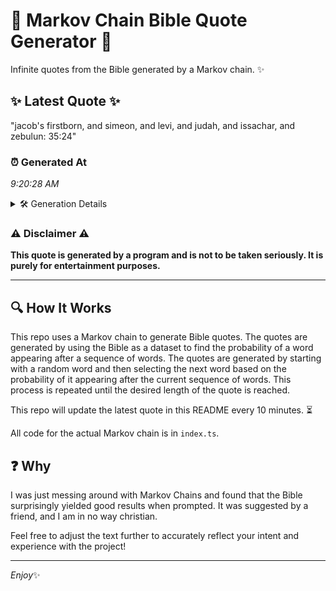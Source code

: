 # 📖 Markov Chain Bible Quote Generator 📖

Infinite quotes from the Bible generated by a Markov chain. ✨

## ✨ Latest Quote ✨
"jacob's firstborn, and simeon, and levi, and judah, and issachar, and zebulun: 35:24"

### ⏰ Generated At
*9:20:28 AM*

<details>
    <summary>🛠️ Generation Details</summary>
    <p>
        <strong>🌱 Seed:</strong> jacob's<br>
        <strong>🔄 Iterations:</strong> 12<br>
        <strong>📜 Context History:</strong><br>[ jacob's ]: firstborn,<br>[ jacob's, firstborn, ]: and<br>[ jacob's, firstborn,, and ]: simeon,<br>[ jacob's, firstborn,, and, simeon, ]: and<br>[ jacob's, firstborn,, and, simeon,, and ]: levi,<br>[ jacob's, firstborn,, and, simeon,, and, levi, ]: and<br>[ firstborn,, and, simeon,, and, levi,, and ]: judah,<br>[ and, simeon,, and, levi,, and, judah, ]: and<br>[ simeon,, and, levi,, and, judah,, and ]: issachar,<br>[ and, levi,, and, judah,, and, issachar, ]: and<br>[ levi,, and, judah,, and, issachar,, and ]: zebulun:<br>[ and, judah,, and, issachar,, and, zebulun: ]: 35:24<br>
    </p>
</details>

### ⚠️ Disclaimer ⚠️
**This quote is generated by a program and is not to be taken seriously. It is purely for entertainment purposes.**

---

## 🔍 How It Works

This repo uses a Markov chain to generate Bible quotes. The quotes are generated by using the Bible as a dataset to find the probability of a word appearing after a sequence of words. The quotes are generated by starting with a random word and then selecting the next word based on the probability of it appearing after the current sequence of words. This process is repeated until the desired length of the quote is reached.

This repo will update the latest quote in this README every 10 minutes. ⏳

All code for the actual Markov chain is in `index.ts`.

## ❓ Why

I was just messing around with Markov Chains and found that the Bible surprisingly yielded good results when prompted. 
It was suggested by a friend, and I am in no way christian.

Feel free to adjust the text further to accurately reflect your intent and experience with the project!

---

*Enjoy*✨
